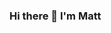 ### Hi there 👋 I'm Matt

<!--
**MatthewNeufeld/MatthewNeufeld** is a ✨ _special_ ✨ repository because its `README.md` (this file) appears on your GitHub profile.


<!--
**MatthewNeufeld/MatthewNeufeld** is a ✨ _special_ ✨ repository because its `README.md` (this file) appears on your GitHub profile.

Here are some ideas to get you started:

- 🌱 I’m an aspiring software developer studying computer science at the University of Alberta.
- 💡 Alongside my studies, I am self-learning full-stack web development.
- ⚡ I am driven by curiosity and I am constantly seeking opportunities to develop my skills.
- 💬 Feel free to reach out!
- 📫 How to reach me: [matthewryneufeld@gmail.com] (mailto:matthewryneufeld@gmail.com)| [LinkedIn] (https://www.linkedin.com/in/matthew-neufeld-6027bb1b1/?originalSubdomain=ca)

